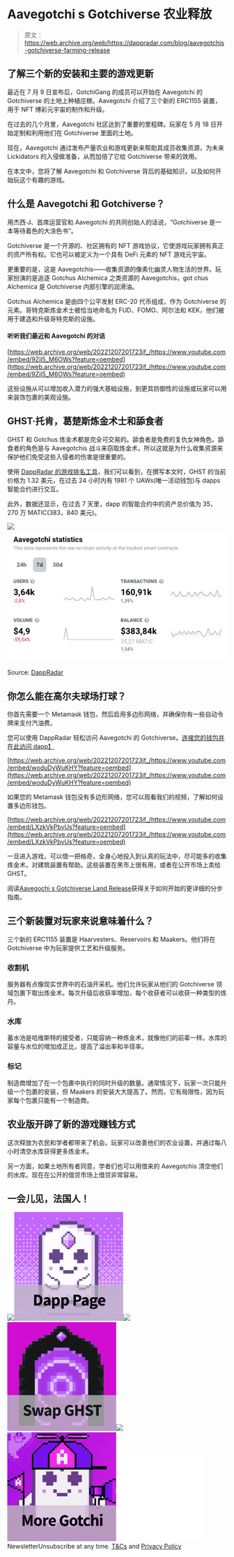 # Aavegotchi s Gotchiverse 农业释放

> 原文：<https://web.archive.org/web/https://dappradar.com/blog/aavegotchis-gotchiverse-farming-release>

## 了解三个新的安装和主要的游戏更新

最近在 7 月 9 日宣布后，GotchiGang 的成员可以开始在 Aavegotchi 的 Gotchiverse 的土地上种植庄稼。Aavegotchi 介绍了三个新的 ERC1155 装置，用于 NFT 博彩元宇宙的制作和升级。

在过去的几个月里，Aavegotchi 社区达到了重要的里程碑。玩家在 5 月 18 日开始定制和利用他们在 Gotchiverse 里面的土地。

现在，Aavegotchi 通过发布产量农业和游戏更新来帮助其成员收集资源，为未来 Lickidators 的入侵做准备，从而加倍了它给 Gotchiverse 带来的效用。

在本文中，您将了解 Aavegotchi 和 Gotchiverse 背后的基础知识，以及如何开始玩这个有趣的游戏。

## 什么是 Aavegotchi 和 Gotchiverse？

用杰西·J、首席运营官和 Aavegotchi 的共同创始人的话说，“Gotchiverse 是一本等待着色的大涂色书”。

Gotchiverse 是一个开源的、社区拥有的 NFT 游戏协议，它使游戏玩家拥有真正的资产所有权。它也可以被定义为一个具有 DeFi 元素的 NFT 游戏元宇宙。

更重要的是，这是 Aavegotchis——收集资源的像素化幽灵人物生活的世界。玩家扮演的是追逐 Gotchus Alchemica 之类资源的 Aavegotchis，got chus Alchemica 是 Gotchiverse 内部引擎的润滑油。

Gotchus Alchemica 是由四个公平发射 ERC-20 代币组成，作为 Gotchiverse 的元素。哥特克斯炼金术士被恰当地命名为 FUD、FOMO、阿尔法和 KEK，他们被用于建造和升级哥特克斯的设施。

#### **听听我们最近和 Aavegotchi 的对话**

[https://web.archive.org/web/20221207201723if_/https://www.youtube.com/embed/9Zil5_M6OWs?feature=oembed](https://web.archive.org/web/20221207201723if_/https://www.youtube.com/embed/9Zil5_M6OWs?feature=oembed)

这些设施从可以增加收入潜力的强大基础设施，到更具防御性的设施或玩家可以用来装饰包裹的美观设施。

## GHST·托肯，葛楚斯炼金术士和舔食者

GHST 和 Gotchus 炼金术都是完全可交易的。舔食者是免费的复仇女神角色。舔食者的角色是与 Aavegotchis 战斗来窃取炼金术，所以这就是为什么收集资源来保护他们免受这些入侵者的伤害是很重要的。

使用 [DappRadar 的游戏排名工具](https://web.archive.org/web/20221207201723/https://dappradar.com/polygon/games/aavegotchi)，我们可以看到，在撰写本文时，GHST 的当前价格为 1.32 美元，在过去 24 小时内有 1981 个 UAWs(唯一活动钱包)与 dapps 智能合约进行交互。

此外，数据还显示，在过去 7 天里，dapp 的智能合约中的资产总价值为 35，270 万 MATIC(383，840 美元)。

![](img/c50a0e01f858f99a6e664bc4b6a55a9a.png)![](img/cfdfbbb7dba0d41717feba249150e426.png)

Source: [DappRadar](https://web.archive.org/web/20221207201723/https://dappradar.com/polygon/games/aavegotchi)

## 你怎么能在高尔夫球场打球？

你首先需要一个 Metamask 钱包，然后启用多边形网络，并确保你有一些自动令牌来支付汽油费。

您可以使用 DappRadar 轻松访问 Aavegotchi 的 Gotchiverse。[连接您的钱包并在此访问 dapp】](https://web.archive.org/web/20221207201723/https://dappradar.com/polygon/games/aavegotchi)

[https://web.archive.org/web/20221207201723if_/https://www.youtube.com/embed/woduDyWuKHY?feature=oembed](https://web.archive.org/web/20221207201723if_/https://www.youtube.com/embed/woduDyWuKHY?feature=oembed)

如果您的 Metamask 钱包没有多边形网络，您可以观看我们的视频，了解如何设置多边形钱包。

[https://web.archive.org/web/20221207201723if_/https://www.youtube.com/embed/LXzkVkPbvUs?feature=oembed](https://web.archive.org/web/20221207201723if_/https://www.youtube.com/embed/LXzkVkPbvUs?feature=oembed)

一旦进入游戏，可以借一把格奇，全身心地投入到认真的玩法中，尽可能多的收集炼金术，对建筑装置有帮助。这些装置在黑市上很有用，或者在公开市场上卖给 GHST。

阅读[Aavegochi s Gotchiverse Land Release](https://web.archive.org/web/20221207201723/https://dappradar.com/blog/aavegotchi-gotchiverse-land-release)获得关于如何开始的更详细的分步指南。

## 三个新装置对玩家来说意味着什么？

三个新的 ERC1155 装置是 Haarvesters、Reservoirs 和 Maakers。他们将在 Gotchiverse 中为玩家提供工艺和升级服务。

### 收割机

服务器有点像现实世界中的石油开采机。他们允许玩家从他们的 Gotchiverse 领域包裹下取出炼金术。每次升级后收获率增加，每个收获者可以收获一种类型的炼丹。

### 水库

蓄水池是哈维斯特的接受者，只能容纳一种炼金术，就像他们的前辈一样。水库的容量与水位的增加成正比，提高了溢出率和半径率。

### 标记

制造商增加了在一个包裹中执行的同时升级的数量。通常情况下，玩家一次只能升级一个包裹的安装，但 Maakers 的安装大大提高了。然而，它有局限性，因为玩家每个包裹只能有一个制造商。

## 农业版开辟了新的游戏赚钱方式

这次释放为农民和学者都带来了机会。玩家可以改善他们的农业设置，并通过每八小时清空水库获得更多炼金术。

另一方面，如果土地所有者同意，学者们也可以用借来的 Aavegotchis 清空他们的水库。现在在公开的借贷市场上借贷非常容易。

## 一会儿见，法国人！

[](https://web.archive.org/web/20221207201723/https://dappradar.com/polygon/games/aavegotchi)[![](img/87befc4a1e42119d30e207f259589417.png)<picture>![](img/b6f47fd44003769b375ab0ab75b73b00.png)</picture>](https://web.archive.org/web/20221207201723/https://dappradar.com/polygon/games/aavegotchi)[](https://web.archive.org/web/20221207201723/https://dappradar.com/hub/swap)[![](img/87befc4a1e42119d30e207f259589417.png)<picture>![](img/a010f183f6c5fbddd698aa05352db698.png)</picture>](https://web.archive.org/web/20221207201723/https://dappradar.com/hub/swap)[](https://web.archive.org/web/20221207201723/https://dappradar.com/blog/tag/aavegotchi)[![](img/87befc4a1e42119d30e207f259589417.png)<picture>![](img/20f6c7a94955330363cdb319ca48075c.png)</picture>](https://web.archive.org/web/20221207201723/https://dappradar.com/blog/tag/aavegotchi)![](img/6d5a4a2d609c56e1a5771717e54ba759.png) NewsletterUnsubscribe at any time. [T&Cs](https://web.archive.org/web/20221207201723/https://dappradar.com/terms) and [Privacy Policy](https://web.archive.org/web/20221207201723/https://dappradar.com/privacy-policy)
